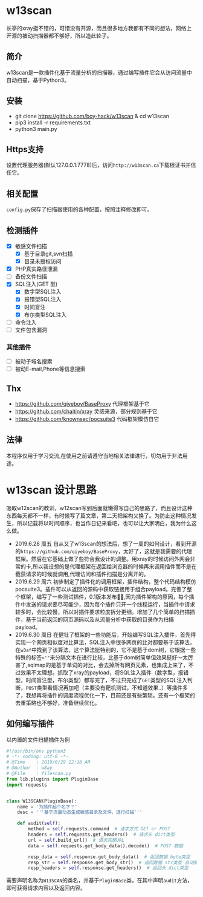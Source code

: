 # w13scan
长亭的xray挺不错的，可惜没有开源，而且很多地方我都有不同的想法，网络上开源的被动扫描器都不够好，所以造此轮子。

## 简介
w13scan是一款插件化基于流量分析的扫描器，通过编写插件它会从访问流量中自动扫描，基于Python3。

## 安装
- git clone https://github.com/boy-hack/w13scan & cd w13scan
- pip3 install -r requirements.txt
- python3 main.py

## Https支持
设置代理服务器(默认127.0.0.1:7778)后，访问`http://w13scan.ca`下载根证书并信任它。

## 相关配置
`config.py`保存了扫描器使用的各种配置，按照注释修改即可。

## 检测插件
- [x] 敏感文件扫描
    - [x] 基于目录git,svn扫描
    - [x] 目录未授权访问
- [x] PHP真实路径泄漏
- [ ] 备份文件扫描
- [x] SQL注入(GET 型)
    - [x] 数字型SQL注入
    - [x] 报错型SQL注入
    - [x] 时间盲注
    - [x] 布尔类型SQL注入
- [ ] 命令注入
- [ ] 文件包含漏洞

### 其他插件
- [ ] 被动子域名搜索
- [ ] 被动E-mail,Phone等信息搜索

## Thx
- https://github.com/qiyeboy/BaseProxy  代理框架基于它
- https://github.com/chaitin/xray  灵感来源，部分规则基于它
- https://github.com/knownsec/pocsuite3  代码框架模仿自它

## 法律
本程序仅用于学习交流,在使用之前请遵守当地相关法律进行，切勿用于非法用途。

# w13scan 设计思路
吸取w12scan的教训，w12scan写到后面就懒得写自己的思路了，而且设计这种东西每天都不一样，有时候写了篇文章，第二天把架构又换了。为防止这种情况发生，所以记载将以时间顺序，也当作日记来看吧，也可以让大家明白，我为什么这么做。

- 2019.6.28 周五  自从又了w13scan的想法后，想了一周的如何设计，看到开源的`https://github.com/qiyeboy/BaseProxy`，太好了，这就是我需要的代理框架。然后在它基础上做了些符合我设计的调整。用xray的时候访问外网会非常的卡,所以我设想的是代理框架在返回给浏览器的时候再来调用插件而不是在截获请求的时候就调用,代理访问和插件扫描是分离开的。
- 2019.6.29 周六  初步制定了插件化的调用框架，插件结构，整个代码结构模仿pocsuite3。插件可以从返回的源码中获取链接用于组合payload。完善了整个框架，编写了一些测试插件，0.1版本发布🎉🎉,因为插件架构的原因，每个插件中发送的请求要尽可能少，因为每个插件只开一个线程运行，当插件中请求较多时，会比较慢，所以对插件要求粒度拆分更细。增加了几个简单的扫描插件，基于当前返回的网页源码以及从流量分析中获取的目录作为扫描payload。
- 2019.6.30 周日  在健壮了框架的一些功能后，开始编写SQL注入插件，首先得实现一个网页相似度对比算法，SQL注入中很多网页的比对都要基于该算法，在`w3af`中找到了该算法，这个算法挺特别的，它不是基于dom树，它根据一些特殊的标签`<'"`来分隔文本在进行比较，比基于dom树简单但效果挺好～太厉害了,sqlmap的是基于单词的对比，会去掉所有网页元素，也集成上来了，不过效果不太理想。抓取了xray的payload，将SQL注入插件（数字型，报错型，时间盲注型，布尔类型）都写完了，不过只完成了`GET`类型的SQL注入判断，`POST`类型看情况再加吧（主要没有靶机测试，不知道效果..）等插件多了，我想再将插件的调度流程优化一下，目前还是有些繁琐。还有一个框架的去重策略也不够好，准备继续优化。

## 如何编写插件
以内置的文件扫描插件为例
```python
#!/usr/bin/env python3
# -*- coding: utf-8 -*-
# @Time    : 2019/6/29 12:16 AM
# @Author  : w8ay
# @File    : filescan.py
from lib.plugins import PluginBase
import requests


class W13SCAN(PluginBase):
    name = '为插件起个名字？'
    desc = '''基于流量动态生成敏感目录及文件，进行扫描'''

    def audit(self):
        method = self.requests.command  # 请求方式 GET or POST
        headers = self.requests.get_headers()  # 请求头 dict类型
        url = self.build_url()  # 请求完整URL
        data = self.requests.get_body_data().decode()  # POST 数据

        resp_data = self.response.get_body_data()  # 返回数据 byte类型
        resp_str = self.response.get_body_str()  # 返回数据 str类型 自动解码
        resp_headers = self.response.get_headers()  # 返回头 dict类型

```
需要声明名称为`W13SCAN`的类名，并基于`PluginBase`类，在其中声明`audit`方法，即可获得请求内容以及返回内容。

